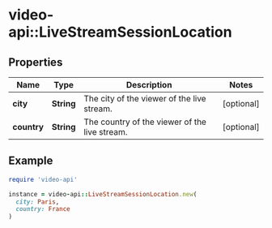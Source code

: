 # video-api::LiveStreamSessionLocation

## Properties

| Name | Type | Description | Notes |
| ---- | ---- | ----------- | ----- |
| **city** | **String** | The city of the viewer of the live stream. | [optional] |
| **country** | **String** | The country of the viewer of the live stream. | [optional] |

## Example

```ruby
require 'video-api'

instance = video-api::LiveStreamSessionLocation.new(
  city: Paris,
  country: France
)
```

